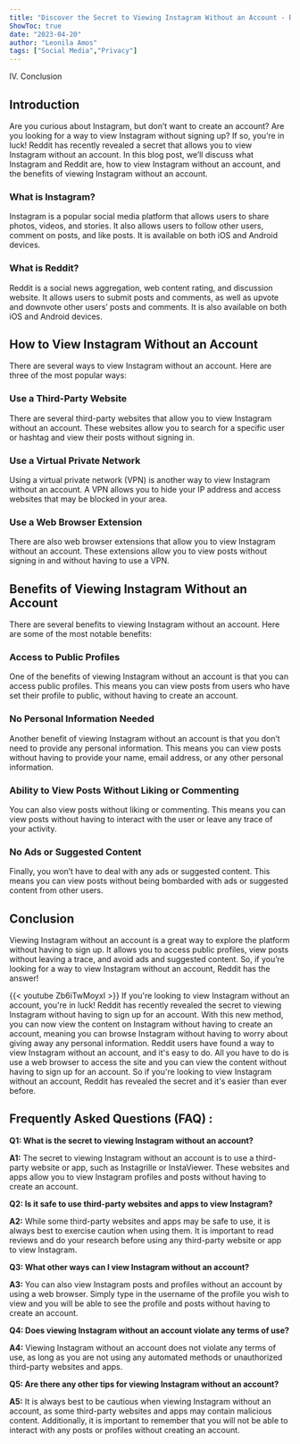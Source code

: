 ```yaml
---
title: "Discover the Secret to Viewing Instagram Without an Account - Reddit Reveals All!"
ShowToc: true 
date: "2023-04-20"
author: "Leonila Amos" 
tags: ["Social Media","Privacy"]
---
```

IV. Conclusion 

## Introduction 

Are you curious about Instagram, but don’t want to create an account? Are you looking for a way to view Instagram without signing up? If so, you’re in luck! Reddit has recently revealed a secret that allows you to view Instagram without an account. In this blog post, we’ll discuss what Instagram and Reddit are, how to view Instagram without an account, and the benefits of viewing Instagram without an account. 

### What is Instagram? 

Instagram is a popular social media platform that allows users to share photos, videos, and stories. It also allows users to follow other users, comment on posts, and like posts. It is available on both iOS and Android devices.

### What is Reddit? 

Reddit is a social news aggregation, web content rating, and discussion website. It allows users to submit posts and comments, as well as upvote and downvote other users’ posts and comments. It is also available on both iOS and Android devices.

## How to View Instagram Without an Account 

There are several ways to view Instagram without an account. Here are three of the most popular ways: 

### Use a Third-Party Website 

There are several third-party websites that allow you to view Instagram without an account. These websites allow you to search for a specific user or hashtag and view their posts without signing in. 

### Use a Virtual Private Network 

Using a virtual private network (VPN) is another way to view Instagram without an account. A VPN allows you to hide your IP address and access websites that may be blocked in your area. 

### Use a Web Browser Extension 

There are also web browser extensions that allow you to view Instagram without an account. These extensions allow you to view posts without signing in and without having to use a VPN. 

## Benefits of Viewing Instagram Without an Account 

There are several benefits to viewing Instagram without an account. Here are some of the most notable benefits: 

### Access to Public Profiles 

One of the benefits of viewing Instagram without an account is that you can access public profiles. This means you can view posts from users who have set their profile to public, without having to create an account. 

### No Personal Information Needed 

Another benefit of viewing Instagram without an account is that you don’t need to provide any personal information. This means you can view posts without having to provide your name, email address, or any other personal information. 

### Ability to View Posts Without Liking or Commenting 

You can also view posts without liking or commenting. This means you can view posts without having to interact with the user or leave any trace of your activity. 

### No Ads or Suggested Content 

Finally, you won’t have to deal with any ads or suggested content. This means you can view posts without being bombarded with ads or suggested content from other users. 

## Conclusion 

Viewing Instagram without an account is a great way to explore the platform without having to sign up. It allows you to access public profiles, view posts without leaving a trace, and avoid ads and suggested content. So, if you’re looking for a way to view Instagram without an account, Reddit has the answer!

{{< youtube Zb6iTwMoyxI >}} 
If you're looking to view Instagram without an account, you're in luck! Reddit has recently revealed the secret to viewing Instagram without having to sign up for an account. With this new method, you can now view the content on Instagram without having to create an account, meaning you can browse Instagram without having to worry about giving away any personal information. Reddit users have found a way to view Instagram without an account, and it's easy to do. All you have to do is use a web browser to access the site and you can view the content without having to sign up for an account. So if you're looking to view Instagram without an account, Reddit has revealed the secret and it's easier than ever before.

## Frequently Asked Questions (FAQ) :
**Q1: What is the secret to viewing Instagram without an account?**

**A1:** The secret to viewing Instagram without an account is to use a third-party website or app, such as Instagrille or InstaViewer. These websites and apps allow you to view Instagram profiles and posts without having to create an account. 

**Q2: Is it safe to use third-party websites and apps to view Instagram?**

**A2:** While some third-party websites and apps may be safe to use, it is always best to exercise caution when using them. It is important to read reviews and do your research before using any third-party website or app to view Instagram. 

**Q3: What other ways can I view Instagram without an account?**

**A3:** You can also view Instagram posts and profiles without an account by using a web browser. Simply type in the username of the profile you wish to view and you will be able to see the profile and posts without having to create an account. 

**Q4: Does viewing Instagram without an account violate any terms of use?**

**A4:** Viewing Instagram without an account does not violate any terms of use, as long as you are not using any automated methods or unauthorized third-party websites and apps. 

**Q5: Are there any other tips for viewing Instagram without an account?**

**A5:** It is always best to be cautious when viewing Instagram without an account, as some third-party websites and apps may contain malicious content. Additionally, it is important to remember that you will not be able to interact with any posts or profiles without creating an account.


